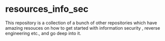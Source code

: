 # resources_info_sec
This repository is a collection of a bunch of other repositories which have amazing resouces on how to get started with information security , reverse engineering etc., and go deep into it.
